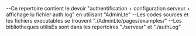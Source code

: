 --Ce repertoire contient le devoir "authentification + configuration serveur + affichage lu fichier auth.log" en utilisant "AdminLte"
--Les codes sources et les fichiers executables se trouvent "./AdminLte/pages/examples/"
--Les bibliotheques utilisEs sont dans les repertoires "./serveur" et "./authLog"
